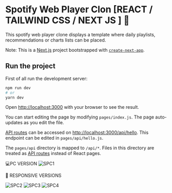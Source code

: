 # Spotify Web Player Clon [REACT / TAILWIND CSS / NEXT JS ] 🎵
This spotify web player clone displays a template where daily playlists, recommendations or charts lists can be placed.


Note: This is a [Next.js](https://nextjs.org/) project bootstrapped with [`create-next-app`](https://github.com/vercel/next.js/tree/canary/packages/create-next-app).

## Run the project

First of all run the development server:

```bash
npm run dev
# or
yarn dev
```

Open [http://localhost:3000](http://localhost:3000) with your browser to see the result.

You can start editing the page by modifying `pages/index.js`. The page auto-updates as you edit the file.

[API routes](https://nextjs.org/docs/api-routes/introduction) can be accessed on [http://localhost:3000/api/hello](http://localhost:3000/api/hello). This endpoint can be edited in `pages/api/hello.js`.

The `pages/api` directory is mapped to `/api/*`. Files in this directory are treated as [API routes](https://nextjs.org/docs/api-routes/introduction) instead of React pages.

💻PC VERSION
![SPC1](https://user-images.githubusercontent.com/119838743/205598330-db3716aa-df30-41c2-b5a4-af20e9776b7e.png)

📱 RESPONSIVE VERSIONS


![SPC2](https://user-images.githubusercontent.com/119838743/205598357-466f0379-423a-470d-844f-35a0ea2486ca.png)
![SPC3](https://user-images.githubusercontent.com/119838743/205598628-739db7e6-e8e0-4198-924f-628356f4c872.png)
![SPC4](https://user-images.githubusercontent.com/119838743/205598642-357ffc32-5c47-473e-b853-90867cf13d1f.png)

